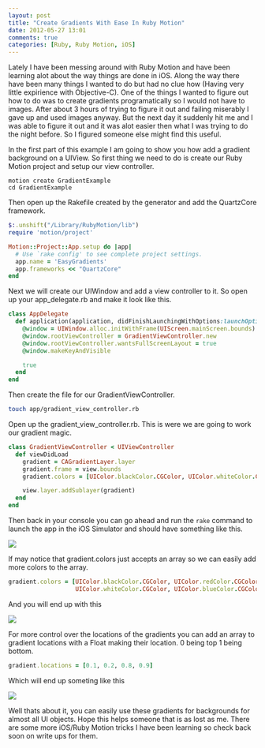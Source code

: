 ```yaml
---
layout: post
title: "Create Gradients With Ease In Ruby Motion"
date: 2012-05-27 13:01
comments: true
categories: [Ruby, Ruby Motion, iOS]
---
```

Lately I have been messing around with Ruby Motion and have been learning alot about the way things are done in iOS. Along the way there have been many things I wanted to do but had no clue how (Having very little expirience with Objective-C). One of the things I wanted to figure out how to do was to create gradients programatically so I would not have to images. After about 3 hours of trying to figure it out and failing miserably I gave up and used images anyway. But the next day it suddenly hit me and I was able to figure it out and it was alot easier then what I was trying to do the night before. So I figured someone else might find this useful.

In the first part of this example I am going to show you how add a gradient background on a UIView. So first thing we need to do is create our Ruby Motion project and setup our view controller.

```
motion create GradientExample
cd GradientExample
```

Then open up the Rakefile created by the generator and add the QuartzCore framework.

```ruby Rakefile
$:.unshift("/Library/RubyMotion/lib")
require 'motion/project'

Motion::Project::App.setup do |app|
  # Use `rake config' to see complete project settings.
  app.name = 'EasyGradients'
  app.frameworks << "QuartzCore"
end
```

Next we will create our UIWindow and add a view controller to it. So open up your app_delegate.rb and make it look like this.

```ruby app/app_delegate.rb
class AppDelegate
  def application(application, didFinishLaunchingWithOptions:launchOptions)
    @window = UIWindow.alloc.initWithFrame(UIScreen.mainScreen.bounds)
    @window.rootViewController = GradientViewController.new
    @window.rootViewController.wantsFullScreenLayout = true
    @window.makeKeyAndVisible

    true
  end
end
```

Then create the file for our GradientViewController.

```sh
touch app/gradient_view_controller.rb
```

Open up the gradient_view_controller.rb. This is were we are going to work our gradient magic. 

```ruby app/gradient_view_controller.rb
class GradientViewController < UIViewController
  def viewDidLoad
    gradient = CAGradientLayer.layer
    gradient.frame = view.bounds
    gradient.colors = [UIColor.blackColor.CGColor, UIColor.whiteColor.CGColor]

    view.layer.addSublayer(gradient)
  end
end
```

Then back in your console you can go ahead and run the `rake` command to launch the app in the iOS Simulator and should have something like this.

![](https://img.skitch.com/20120527-gk3926patwmn7b9q42ebjs7ts8.jpg)

If may notice that gradient.colors just accepts an array so we can easily add more colors to the array.
```ruby app/gradient_view_controller.rb
gradient.colors = [UIColor.blackColor.CGColor, UIColor.redColor.CGColor, 
                   UIColor.whiteColor.CGColor, UIColor.blueColor.CGColor]
```
And you will end up with this

![](https://img.skitch.com/20120527-dwuxbbhnyrewgne2m7wpk7sdmq.jpg)

For more control over the locations of the gradients you can add an array to gradient locations with a Float making their location. 0 being top 1 being bottom.
```ruby app/gradient_view_controller.rb
gradient.locations = [0.1, 0.2, 0.8, 0.9]
```
Which will end up someting like this 

![](https://img.skitch.com/20120527-p3si97dy86x9bskaxsad8eea8s.jpg)

Well thats about it, you can easily use these gradients for backgrounds for almost all UI objects. Hope this helps someone that is as lost as me. There are some more iOS/Ruby Motion tricks I have been learning so check back soon on write ups for them.
